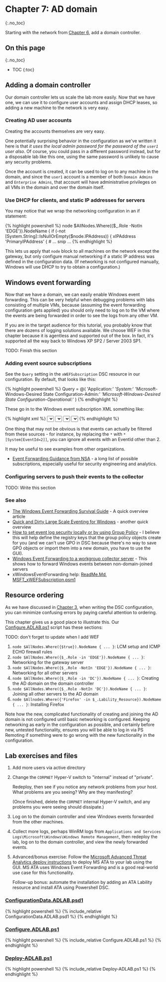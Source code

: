 # Chapter 7: AD domain
{:.no_toc}

Starting with the network from [Chapter 6](../06-NatNetwork),
add a domain controller.

## On this page
{:.no_toc}

* TOC
{:toc}

## Adding a domain controller

Our domain controller lets us scale the lab more easily.
Now that we have one, we can use it to configure user accounts and assign DHCP leases,
so adding a new machine to the network is very easy.

### Creating AD user accounts

Creating the accounts themselves are very easy.

One potentially surprising behavior in the configuration as we've written it here is that
_it uses the local admin password for the password of the `user1` user also_.
Of course, you could pass in a different password instead,
but for a disposable lab like this one,
using the same password is unlikely to cause any security problems.

Once the account is created, it can be used to log on to any machine in the domain,
and since the `user1` account is a member of both `Domain Admins` and `Enterprise Admins`,
that account will have administrative privileges on all VMs in the domain and over the domain itself.

### Use DHCP for clients, and static IP addresses for servers

You may notice that we wrap the networking configuration in an if statement:

{% highlight powershell %}
node $AllNodes.Where({$_.Role -NotIn 'EDGE'}).NodeName {
    if (-not [System.String]::IsNullOrEmpty($node.IPAddress)) {
        xIPAddress 'PrimaryIPAddress' {
            # ... snip ...
{% endhighlight %}

This lets us apply that `node` block to all machines on the network except the gateway,
but only configure manual networking if a static IP address was defined in the configuration data.
(If networking is not configured manually, Windows will use DHCP to try to obtain a configuration.)

## Windows event forwarding

Now that we have a domain, we can easily enable Windows event forwarding.
This can be very helpful when debugging problems with labs consisting of multiple VMs,
because (assuming the event forwarding configuration gets applied)
you should only need to log on to the VM where the events are being forwarded
in order to see the logs from any other VM.

If you are in the target audience for this tutorial,
you probably know that there are dozens of logging solutions available.
We choose WEF in this chapter because it is agentless and supported out of the box.
In fact, it's supported all the way back to Windows XP SP2 / Server 2003 SP1.

TODO: Finish this section

### Adding event source subscriptions

See the `Query` setting in the `xWEFSubscription` DSC resource in our configuration.
By default, that looks like this:

{% highlight powershell %}
Query = @(
    'Application:*'
    'System:*'
    'Microsoft-Windows-Desired State Configuration-Admin:*'
    'Microsoft-Windows-Desired State Configuration-Operational:*'
)
{% endhighlight %}

These go in to the Windows event subscription XML something like:

{% highlight xml %}
<Select Path="Application">*</Select>
<Select Path="System">*</Select>
<Select Path="Microsoft-Windows-Desired State Configuration-Admin">*</Select>
<Select Path="Microsoft-Windows-Desired State Configuration-Operational">*</Select>
{% endhighlight %}

One thing that may not be obvious is that events can actually be filtered from these sources -
for instance, by replacing the `*` with `*[System[EventId=2]]`,
you can ignore all events with an EventId other than 2.

It may be useful to see examples from other organizations.

-   [Event Forwarding Guidance from NSA](https://github.com/nsacyber/Event-Forwarding-Guidance/tree/master/Subscriptions/samples) -
    a long list of possible subscriptions,
    especially useful for security engineering and analytics.

### Configuring servers to push their events to the collector

TODO: Write this section

### See also

-   [The Windows Event Forwarding Survival Guide](https://hackernoon.com/the-windows-event-forwarding-survival-guide-2010db7a68c4) -
    A quick overview article
-   [Quick and Dirty Large Scale Eventing for Windows](https://blogs.technet.microsoft.com/wincat/2008/08/11/quick-and-dirty-large-scale-eventing-for-windows/) -
    another quick overview
-   [How to set event log security locally or by using Group Policy](https://support.microsoft.com/en-us/help/323076/how-to-set-event-log-security-locally-or-by-using-group-policy) -
    I believe this will help define the registry keys that the group policy objects create for you
    (and we can't use GPO in DSC because there's no way to save GPO objects or import them into a new domain,
    you have to use the GUI).
-   [Windows Event Forwarding to a workgroup collector server](https://blogs.technet.microsoft.com/thedutchguy/2017/01/24/windows-event-forwarding-to-a-workgroup-collector-server/) -
    This shows how to forward Windows events between non-domain-joined servers
-   xWindowsEventForwarding help:
    [ReadMe.Md](https://github.com/PowerShell/xWindowsEventForwarding/blob/dev/ReadMe.md),
    [MSFT_xWEFSubscription.psm1](https://github.com/PowerShell/xWindowsEventForwarding/blob/dev/DSCResources/MSFT_xWEFSubscription/MSFT_xWEFSubscription.psm1)

## Resource ordering

As we have discussed in [Chapter 3](../03-Debugging),
when writing the DSC configuration,
you can minimize confusing errors by paying careful attention to ordering.

This chapter gives us a good place to illustrate this.
Our [Configure.ADLAB.ps1](#configureadlabps1) script has these sections:

TODO: don't forget to update when I add WEF

1.  `node $AllNodes.Where({$true}).NodeName { ... }`:
    LCM setup and ICMP ECHO firewall rules
2.  `node $AllNodes.Where({$_.Role -in 'EDGE'}).NodeName { ... }`:
    Networking for the gateway server
3.  `node $AllNodes.Where({$_.Role -NotIn 'EDGE'}).NodeName { ... }`:
    Networking for all other servers
4.  `node $AllNodes.Where({$_.Role -in 'DC'}).NodeName { ... }`:
    Creating the AD domain on the domain controller
5.  `node $AllNodes.Where({$_.Role -NotIn 'DC'}).NodeName { ... }`:
    Joining all other servers to the AD domain
6.  `node $Allnodes.Where({'Firefox' -in $_.Lability_Resource}).NodeName { ... }`:
    Installing Firefox

Note how the new, complicated functionality of creating and joining the AD domain
is not configured until basic networking is configured.
Keeping networking as early in the configuration as possible,
and certainly before new, untested functionality,
ensures you will be able to log in via PS Remoting
if something were to go wrong with the new functionality in the configuration.

## Lab exercises and files

1.  Add more users via active directory

2.  Change the `CORPNET` Hyper-V switch to "internal" instead of "private".

    Redeploy, then see if you notice any network problems from your host.
    What problems are you seeing? Why are they manifesting?

    (Once finished, delete the `CORPNET` internal Hyper-V switch,
    and any problems you were seeing should dissipate.)

3.  Log on to the domain controller and view Windows events forwarded from the other machines.

4.  Collect more logs, perhaps WinRM logs from
    `Applications and Services Logs\Microsoft\Windows\Windows Remote Management`,
    then redeploy the lab, log on to the domain controller, and view the newly forwarded events.

5.  Advanced/bonus exercise:
    Follow the [Microsoft Advanced Threat Analytics deploy instructions](https://docs.microsoft.com/en-us/advanced-threat-analytics/install-ata-step1)
    to deploy MS ATA to your lab using the GUI.
    MS ATA uses Windows Event Forwarding and is a good real-world use case for this functionality.

    Follow-up bonus:
    automate the installation by adding an ATA Lability resource
    and install ATA using Powershell DSC.

### [ConfigurationData.ADLAB.psd1](https://github.com/mrled/lability-tutorial/tree/master/07-AdDomain/ConfigurationData.ADLAB.psd1)

{% highlight powershell %}
{% include_relative ConfigurationData.ADLAB.psd1 %}
{% endhighlight %}

### [Configure.ADLAB.ps1](https://github.com/mrled/lability-tutorial/tree/master/07-AdDomain/Configure.ADLAB.ps1)

{% highlight powershell %}
{% include_relative Configure.ADLAB.ps1 %}
{% endhighlight %}

### [Deploy-ADLAB.ps1](https://github.com/mrled/lability-tutorial/tree/master/07-AdDomain/Deploy-ADLAB.ps1)

{% highlight powershell %}
{% include_relative Deploy-ADLAB.ps1 %}
{% endhighlight %}
